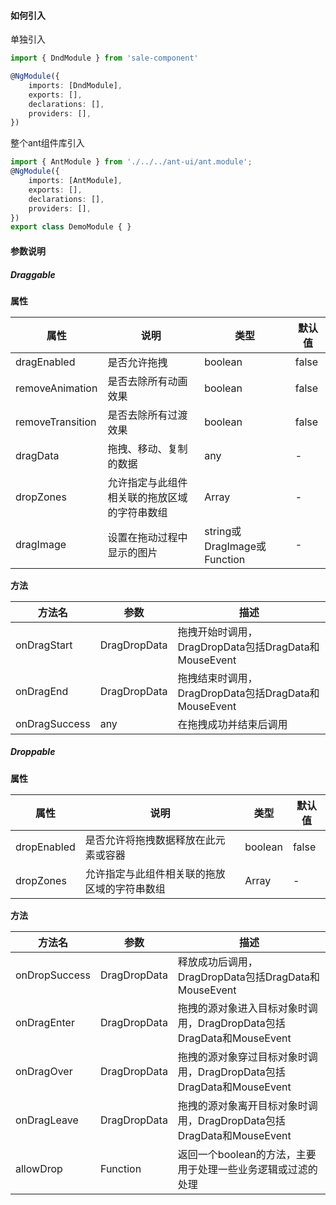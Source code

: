 #### 如何引入 ####
单独引入
``` typescript
import { DndModule } from 'sale-component'

@NgModule({
    imports: [DndModule],
    exports: [],
    declarations: [],
    providers: [],
})

```

整个ant组件库引入
``` typescript
import { AntModule } from './../../ant-ui/ant.module';
@NgModule({
    imports: [AntModule],
    exports: [],
    declarations: [],
    providers: [],
})
export class DemoModule { }
```

#### 参数说明

##### Draggable

**属性**

属性|说明|类型|默认值
---|---|---|---
dragEnabled|是否允许拖拽 |	boolean	|false
removeAnimation |	是否去除所有动画效果|	boolean	|false
removeTransition | 是否去除所有过渡效果|	boolean|	false
dragData | 拖拽、移动、复制的数据 | any| -
dropZones |	允许指定与此组件相关联的拖放区域的字符串数组|	Array<string>|	-
dragImage | 设置在拖动过程中显示的图片 | string或DragImage或Function| -

**方法**

方法名|参数|描述
---|---|---
onDragStart|DragDropData |	拖拽开始时调用，DragDropData包括DragData和MouseEvent
onDragEnd |	DragDropData|	拖拽结束时调用，DragDropData包括DragData和MouseEvent
onDragSuccess| any|在拖拽成功并结束后调用

##### Droppable

**属性**

属性|说明|类型|默认值
---|---|---|---
dropEnabled |	是否允许将拖拽数据释放在此元素或容器	|boolean| false
dropZones |	允许指定与此组件相关联的拖放区域的字符串数组|	Array<string>	| -

**方法**

方法名|参数|描述
---|---|---
onDropSuccess|DragDropData |	释放成功后调用，DragDropData包括DragData和MouseEvent
onDragEnter |DragDropData	|	拖拽的源对象进入目标对象时调用，DragDropData包括DragData和MouseEvent
onDragOver| DragDropData|拖拽的源对象穿过目标对象时调用，DragDropData包括DragData和MouseEvent
onDragLeave| DragDropData|拖拽的源对象离开目标对象时调用，DragDropData包括DragData和MouseEvent
allowDrop|Function|返回一个boolean的方法，主要用于处理一些业务逻辑或过滤的处理
